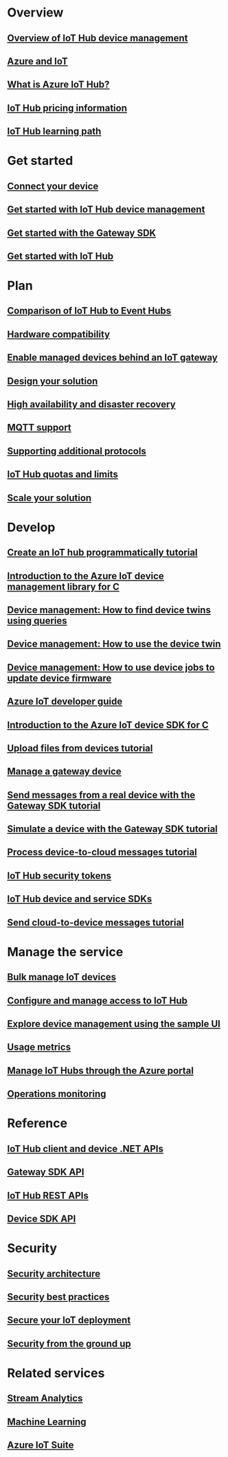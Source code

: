 # Overview
## [Overview of IoT Hub device management](iot-hub-device-management-overview.md)
## [Azure and IoT](iot-hub-what-is-azure-iot.md)
## [What is Azure IoT Hub?](iot-hub-what-is-iot-hub.md)
## [IoT Hub pricing information](https://azure.microsoft.com/pricing/details/iot-hub/)
## [IoT Hub learning path](https://azure.microsoft.com/documentation/learning-paths/iot-hub/)
# Get started
## [Connect your device](https://azure.microsoft.com/develop/iot/)
## [Get started with IoT Hub device management](iot-hub-device-management-get-started.md)
## [Get started with the Gateway SDK](iot-hub-linux-gateway-sdk-get-started.md)
## [Get started with IoT Hub](iot-hub-csharp-csharp-getstarted.md)
# Plan
## [Comparison of IoT Hub to Event Hubs](iot-hub-compare-event-hubs.md)
## [Hardware compatibility](iot-hub-tested-configurations.md)
## [Enable managed devices behind an IoT gateway](iot-hub-gateway-device-management.md)
## [Design your solution](iot-hub-guidance.md)
## [High availability and disaster recovery](iot-hub-ha-dr.md)
## [MQTT support](iot-hub-mqtt-support.md)
## [Supporting additional protocols](iot-hub-protocol-gateway.md)
## [IoT Hub quotas and limits](azure-subscription-service-limits/#iot-hub-limits.md)
## [Scale your solution](iot-hub-scaling.md)
# Develop
## [Create an IoT hub programmatically tutorial](iot-hub-rm-template.md)
## [Introduction to the Azure IoT device management library for C](iot-hub-device-management-library.md)
## [Device management: How to find device twins using queries](iot-hub-device-management-device-query.md)
## [Device management: How to use the device twin](iot-hub-device-management-device-twin.md)
## [Device management: How to use device jobs to update device firmware](iot-hub-device-management-device-jobs.md)
## [Azure IoT developer guide](iot-hub-devguide.md)
## [Introduction to the Azure IoT device SDK for C](iot-hub-device-sdk-c-intro.md)
## [Upload files from devices tutorial](iot-hub-csharp-csharp-file-upload.md)
## [Manage a gateway device](iot-hub-gateway-sdk-device-management.md)
## [Send messages from a real device with the Gateway SDK tutorial](iot-hub-gateway-sdk-physical-device.md)
## [Simulate a device with the Gateway SDK tutorial](iot-hub-linux-gateway-sdk-simulated-device.md)
## [Process device-to-cloud messages tutorial](iot-hub-csharp-csharp-process-d2c.md)
## [IoT Hub security tokens](iot-hub-sas-tokens.md)
## [IoT Hub device and service SDKs](iot-hub-sdks-summary.md)
## [Send cloud-to-device messages tutorial](iot-hub-csharp-csharp-c2d.md)
# Manage the service
## [Bulk manage IoT devices](iot-hub-bulk-identity-mgmt.md)
## [Configure and manage access to IoT Hub](iot-hub-itpro-info.md)
## [Explore device management using the sample UI](iot-hub-device-management-ui-sample.md)
## [Usage metrics](iot-hub-metrics.md)
## [Manage IoT Hubs through the Azure portal](iot-hub-manage-through-portal.md)
## [Operations monitoring](iot-hub-operations-monitoring.md)
# Reference
## [IoT Hub client and device .NET APIs](https://msdn.microsoft.com/library/mt488521.aspx)
## [Gateway SDK API](http://azure.github.io/azure-iot-gateway-sdk)
## [IoT Hub REST APIs](https://msdn.microsoft.com/library/mt548492.aspx)
## [Device SDK API](http://azure.github.io/azure-iot-sdks/)
# Security
## [Security architecture](iot-hub-security-architecture.md)
## [Security best practices](iot-hub-security-best-practices.md)
## [Secure your IoT deployment](iot-hub-security-deployment.md)
## [Security from the ground up](iot-hub-security-ground-up.md)
# Related services
## [Stream Analytics](https://azure.microsoft.com/documentation/services/stream-analytics/)
## [Machine Learning](https://azure.microsoft.com/documentation/services/machine-learning/)
## [Azure IoT Suite](https://azure.microsoft.com/documentation/suites/iot-suite/)
